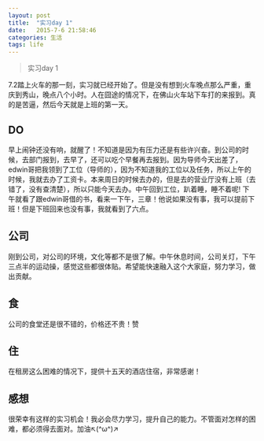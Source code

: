 ```yaml
---
layout: post
title:  "实习day 1"
date:   2015-7-6 21:58:46
categories: 生活
tags: life
---
```


> 实习day 1

7.2踏上火车的那一刻，实习就已经开始了。但是没有想到火车晚点那么严重，重庆到秀山，晚点八个小时。人在囧途的情况下，在佛山火车站下车打的来报到。真的是苦逼，然后今天就是上班的第一天。

## DO
早上闹钟还没有响，就醒了！不知道是因为有压力还是有些许兴奋。到公司的时候，去部门报到，去早了，还可以吃个早餐再去报到。因为导师今天出差了，edwin哥把我领到了工位（导师的），因为不知道我的工位以及任务，所以上午的时候，我就去办了工资卡。本来周日的时候去办的，但是去的营业厅没有上班（去错了，没有查清楚），所以只能今天去办。中午回到工位，趴着睡，睡不着呢! 下午就看了跟edwin哥借的书，看来一下午，三章！他说如果没有事，我可以提前下班！但是下班回来也没有事，我就看到了六点。

## 公司
刚到公司，对公司的环境，文化等都不是很了解。中午休息时间，公司关灯，下午三点半的运动操，感觉这些都很体贴。希望能快速融入这个大家庭，努力学习，做出贡献。

## 食
公司的食堂还是很不错的，价格还不贵！赞

## 住
在租房这么困难的情况下，提供十五天的酒店住宿，非常感谢！

## 感想
很荣幸有这样的实习机会！我必会尽力学习，提升自己的能力。不管面对怎样的困难，都必须得去面对。加油↖(^ω^)↗

[jekyll]:      http://jekyllrb.com
[jekyll-gh]:   https://github.com/jekyll/jekyll
[jekyll-help]: https://github.com/jekyll/jekyll-help
